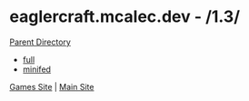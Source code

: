# eaglercraft.mcalec.dev - /1.3/

[Parent Directory](../)

- [full](/1.3/full/)
- [minifed](/1.3/minifed/eaglercraft.html)

[Games Site](https://games.mcalec.dev/games) | [Main Site](https://mcalec.dev/)
